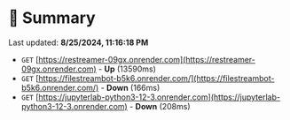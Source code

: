 # 📖 Summary
Last updated: **8/25/2024, 11:16:18 PM**

- `GET` [https://restreamer-09gx.onrender.com](https://restreamer-09gx.onrender.com) - **Up** (13590ms)
- `GET` [https://filestreambot-b5k6.onrender.com/](https://filestreambot-b5k6.onrender.com/) - **Down** (166ms)
- `GET` [https://jupyterlab-python3-12-3.onrender.com](https://jupyterlab-python3-12-3.onrender.com) - **Down** (208ms)
